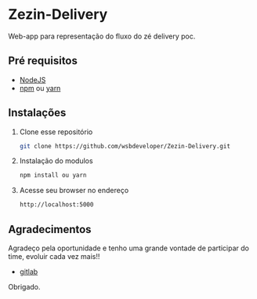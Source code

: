 # Zezin-Delivery

Web-app para representação do fluxo do zé delivery poc.

## Pré requisitos

- [NodeJS](https://nodejs.org/en/)
- [npm](https://www.npmjs.com/get-npm) ou [yarn](https://classic.yarnpkg.com/pt-BR/docs/cli/install/)

## Instalações

1) Clone esse repositório

    ```bash
    git clone https://github.com/wsbdeveloper/Zezin-Delivery.git
    ```

2) Instalação do modulos

    ```bash
    npm install ou yarn
    ```

3) Acesse seu browser no endereço

    ```bash
    http://localhost:5000
    ```

## Agradecimentos

Agradeço pela oportunidade e tenho uma grande vontade de participar do time, evoluir cada vez mais!!

- [gitlab](https://gitlab.com/WSBgitlab)

Obrigado.
